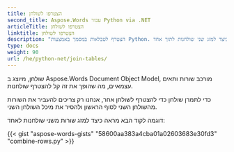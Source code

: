 ```yaml
---
title: הצטרפו לשולחן
second_title: Aspose.Words עבור Python via .NET
articleTitle: הצטרפו לשולחן
linktitle: הצטרפו לשולחן
description: "הצטרף לטבלאות במסמך באמצעות Python. כיצד למזג שני שולחנות לתוך אחד Python."
type: docs
weight: 90
url: /he/python-net/join-tables/
---
```


שולחן, מיוצג ב Aspose.Words Document Object Model, מורכב שורות ותאים עצמאיים, מה שהופך את זה קל להצטרף שולחנות.

כדי לתמרן שולחן כדי להצטרף לשולחן אחר, אנחנו רק צריכים להעביר את השורות מהשולחן השני לסוף הראשון ולהסיר את מיכל השולחן השני.

דוגמה לקוד הבא מראה כיצד למזג שורות משני שולחנות לאחד:

{{< gist "aspose-words-gists" "58600aa383a4cba01a02603683e30fd3" "combine-rows.py" >}}
